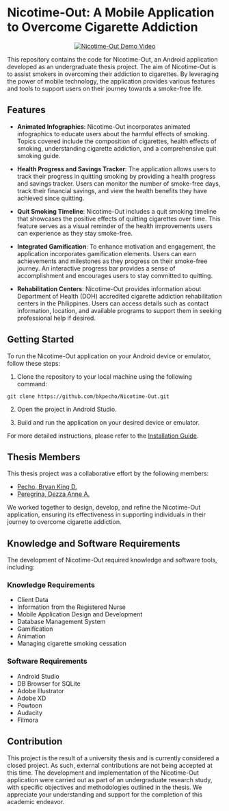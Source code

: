 # Nicotime-Out: A Mobile Application to Overcome Cigarette Addiction

<p align="center">
  <a href="https://www.youtube.com/watch?v=CYq7Sqg0vU4">
    <img src="https://imgur.com/WWtapZJ.png" alt="Nicotime-Out Demo Video">
  </a>
</p>

This repository contains the code for Nicotime-Out, an Android application developed as an undergraduate thesis project. The aim of Nicotime-Out is to assist smokers in overcoming their addiction to cigarettes. By leveraging the power of mobile technology, the application provides various features and tools to support users on their journey towards a smoke-free life.

## Features

- **Animated Infographics**: Nicotime-Out incorporates animated infographics to educate users about the harmful effects of smoking. Topics covered include the composition of cigarettes, health effects of smoking, understanding cigarette addiction, and a comprehensive quit smoking guide.

- **Health Progress and Savings Tracker**: The application allows users to track their progress in quitting smoking by providing a health progress and savings tracker. Users can monitor the number of smoke-free days, track their financial savings, and view the health benefits they have achieved since quitting.

- **Quit Smoking Timeline**: Nicotime-Out includes a quit smoking timeline that showcases the positive effects of quitting cigarettes over time. This feature serves as a visual reminder of the health improvements users can experience as they stay smoke-free.

- **Integrated Gamification**: To enhance motivation and engagement, the application incorporates gamification elements. Users can earn achievements and milestones as they progress on their smoke-free journey. An interactive progress bar provides a sense of accomplishment and encourages users to stay committed to quitting.

- **Rehabilitation Centers**: Nicotime-Out provides information about Department of Health (DOH) accredited cigarette addiction rehabilitation centers in the Philippines. Users can access details such as contact information, location, and available programs to support them in seeking professional help if desired.

## Getting Started

To run the Nicotime-Out application on your Android device or emulator, follow these steps:

1. Clone the repository to your local machine using the following command:

```
git clone https://github.com/bkpecho/Nicotime-Out.git
```

2. Open the project in Android Studio.

3. Build and run the application on your desired device or emulator.

For more detailed instructions, please refer to the [Installation Guide](https://github.com/bkpecho/Nicotime-Out/blob/main/InstallationGuide.md).

## Thesis Members

This thesis project was a collaborative effort by the following members:

- [Pecho, Bryan King D.](https://github.com/bkpecho)
- [Peregrina, Dezza Anne A.](https://github.com/dezzaanneperegrina)

We worked together to design, develop, and refine the Nicotime-Out application, ensuring its effectiveness in supporting individuals in their journey to overcome cigarette addiction.

## Knowledge and Software Requirements

The development of Nicotime-Out required knowledge and software tools, including:

### Knowledge Requirements

- Client Data
- Information from the Registered Nurse
- Mobile Application Design and Development
- Database Management System
- Gamification
- Animation
- Managing cigarette smoking cessation

### Software Requirements

- Android Studio
- DB Browser for SQLite
- Adobe Illustrator
- Adobe XD
- Powtoon
- Audacity
- Filmora

## Contribution

This project is the result of a university thesis and is currently considered a closed project. As such, external contributions are not being accepted at this time. The development and implementation of the Nicotime-Out application were carried out as part of an undergraduate research study, with specific objectives and methodologies outlined in the thesis. We appreciate your understanding and support for the completion of this academic endeavor.
